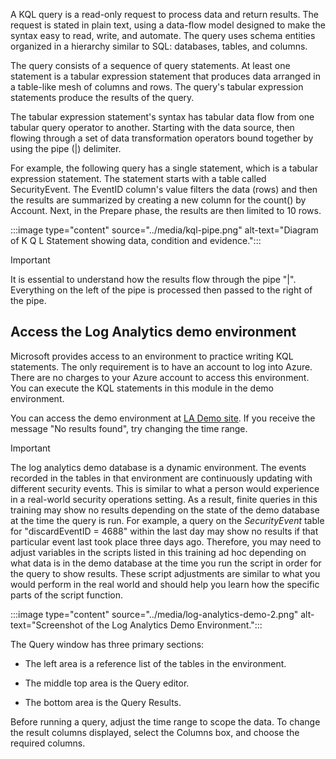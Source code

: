 A KQL query is a read-only request to process data and return results. The request is stated in plain text, using a data-flow model designed to make the syntax easy to read, write, and automate. The query uses schema entities organized in a hierarchy similar to SQL: databases, tables, and columns.

The query consists of a sequence of query statements. At least one statement is a tabular expression statement that produces data arranged in a table-like mesh of columns and rows. The query's tabular expression statements produce the results of the query.

The tabular expression statement's syntax has tabular data flow from one tabular query operator to another. Starting with the data source, then flowing through a set of data transformation operators bound together by using the pipe (|) delimiter.

For example, the following query has a single statement, which is a tabular expression statement. The statement starts with a table called SecurityEvent. The EventID column's value filters the data (rows) and then the results are summarized by creating a new column for the count() by Account. Next, in the Prepare phase, the results are then limited to 10 rows.

:::image type="content" source="../media/kql-pipe.png" alt-text="Diagram of K Q L Statement showing data, condition and evidence.":::

> [!IMPORTANT]
> It is essential to understand how the results flow through the pipe "|".  Everything on the left of the pipe is processed then passed to the right of the pipe.  

## Access the Log Analytics demo environment

Microsoft provides access to an environment to practice writing KQL statements.  The only requirement is to have an account to log into Azure. There are no charges to your Azure account to access this environment. You can execute the KQL statements in this module in the demo environment.

You can access the demo environment at [LA Demo site](https://ms.portal.azure.com/#view/Microsoft_OperationsManagementSuite_Workspace/LogsDemo.ReactView/). If you receive the message "No results found", try changing the time range.

> [!IMPORTANT]
> The log analytics demo database is a dynamic environment.  The events recorded in the tables in that environment are continuously updating with different security events. This is similar to what a person would experience in a real-world security operations setting.  As a result, finite queries in this training may show no results depending on the state of the demo database at the time the query is run.  For example, a query on the *SecurityEvent* table for "discardEventID = 4688" within the last day may show no results if that particular event last took place three days ago.  Therefore, you may need to adjust variables in the scripts listed in this training ad hoc depending on what data is in the demo database at the time you run the script in order for the query to show results.  These script adjustments are similar to what you would perform in the real world and should help you learn how the specific parts of the script function.  

:::image type="content" source="../media/log-analytics-demo-2.png" alt-text="Screenshot of the Log Analytics Demo Environment.":::

The Query window has three primary sections:

- The left area is a reference list of the tables in the environment.

- The middle top area is the Query editor.

- The bottom area is the Query Results.

Before running a query, adjust the time range to scope the data. To change the result columns displayed, select the Columns box, and choose the required columns.

